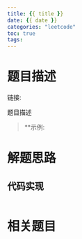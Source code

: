 ```yaml
---
title: {{ title }}
date: {{ date }}
categories: "leetcode"
toc: true
tags:
---
```


# 题目描述

链接: 

题目描述

> **示例:

<!--more-->

# 解题思路

## 代码实现

```java

```

# 相关题目

